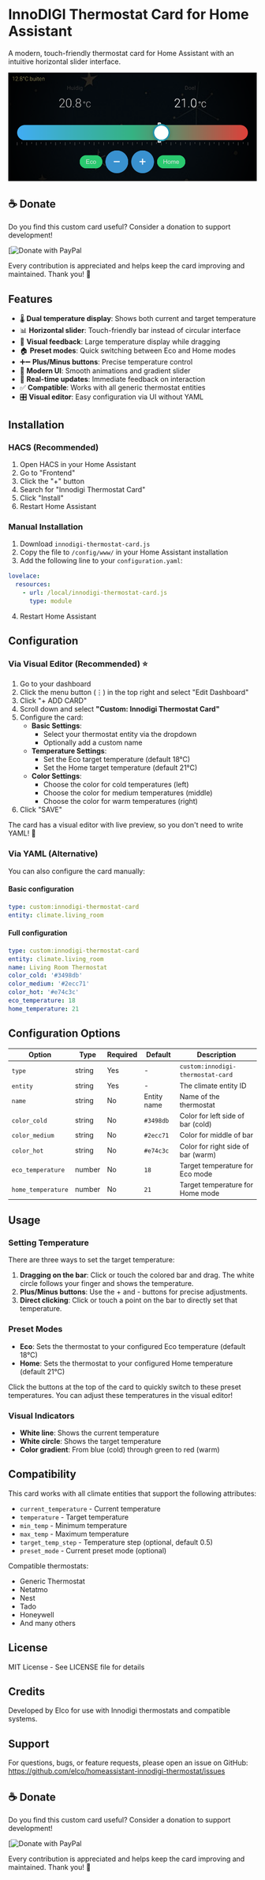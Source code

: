 # InnoDIGI Thermostat Card for Home Assistant

A modern, touch-friendly thermostat card for Home Assistant with an intuitive horizontal slider interface.

![Innodigi Thermostat Card](screenshot.png)

## ☕ Donate

Do you find this custom card useful? Consider a donation to support development!

[![Donate with PayPal](https://www.paypal.com/ncp/payment/KYWBUB3324S9G)

Every contribution is appreciated and helps keep the card improving and maintained. Thank you! 🙏

## Features

- 🌡️ **Dual temperature display**: Shows both current and target temperature
- 📊 **Horizontal slider**: Touch-friendly bar instead of circular interface
- 🎯 **Visual feedback**: Large temperature display while dragging
- 🏠 **Preset modes**: Quick switching between Eco and Home modes
- ➕➖ **Plus/Minus buttons**: Precise temperature control
- 🎨 **Modern UI**: Smooth animations and gradient slider
- 🔄 **Real-time updates**: Immediate feedback on interaction
- ✅ **Compatible**: Works with all generic thermostat entities
- 🎛️ **Visual editor**: Easy configuration via UI without YAML

## Installation

### HACS (Recommended)

1. Open HACS in your Home Assistant
2. Go to "Frontend"
3. Click the "+" button
4. Search for "Innodigi Thermostat Card"
5. Click "Install"
6. Restart Home Assistant

### Manual Installation

1. Download `innodigi-thermostat-card.js`
2. Copy the file to `/config/www/` in your Home Assistant installation
3. Add the following line to your `configuration.yaml`:

```yaml
lovelace:
  resources:
    - url: /local/innodigi-thermostat-card.js
      type: module
```

4. Restart Home Assistant

## Configuration

### Via Visual Editor (Recommended) ⭐

1. Go to your dashboard
2. Click the menu button (⋮) in the top right and select "Edit Dashboard"
3. Click "+ ADD CARD"
4. Scroll down and select **"Custom: Innodigi Thermostat Card"**
5. Configure the card:
   - **Basic Settings**:
     - Select your thermostat entity via the dropdown
     - Optionally add a custom name
   - **Temperature Settings**:
     - Set the Eco target temperature (default 18°C)
     - Set the Home target temperature (default 21°C)
   - **Color Settings**:
     - Choose the color for cold temperatures (left)
     - Choose the color for medium temperatures (middle)
     - Choose the color for warm temperatures (right)
6. Click "SAVE"

The card has a visual editor with live preview, so you don't need to write YAML! 🎉

### Via YAML (Alternative)

You can also configure the card manually:

#### Basic configuration

```yaml
type: custom:innodigi-thermostat-card
entity: climate.living_room
```

#### Full configuration

```yaml
type: custom:innodigi-thermostat-card
entity: climate.living_room
name: Living Room Thermostat
color_cold: '#3498db'
color_medium: '#2ecc71'
color_hot: '#e74c3c'
eco_temperature: 18
home_temperature: 21
```

## Configuration Options

| Option | Type | Required | Default | Description |
|--------|------|----------|---------|-------------|
| `type` | string | Yes | - | `custom:innodigi-thermostat-card` |
| `entity` | string | Yes | - | The climate entity ID |
| `name` | string | No | Entity name | Name of the thermostat |
| `color_cold` | string | No | `#3498db` | Color for left side of bar (cold) |
| `color_medium` | string | No | `#2ecc71` | Color for middle of bar |
| `color_hot` | string | No | `#e74c3c` | Color for right side of bar (warm) |
| `eco_temperature` | number | No | `18` | Target temperature for Eco mode |
| `home_temperature` | number | No | `21` | Target temperature for Home mode |

## Usage

### Setting Temperature

There are three ways to set the target temperature:

1. **Dragging on the bar**: Click or touch the colored bar and drag. The white circle follows your finger and shows the temperature.
2. **Plus/Minus buttons**: Use the + and - buttons for precise adjustments.
3. **Direct clicking**: Click or touch a point on the bar to directly set that temperature.

### Preset Modes

- **Eco**: Sets the thermostat to your configured Eco temperature (default 18°C)
- **Home**: Sets the thermostat to your configured Home temperature (default 21°C)

Click the buttons at the top of the card to quickly switch to these preset temperatures. You can adjust these temperatures in the visual editor!

### Visual Indicators

- **White line**: Shows the current temperature
- **White circle**: Shows the target temperature
- **Color gradient**: From blue (cold) through green to red (warm)

## Compatibility

This card works with all climate entities that support the following attributes:

- `current_temperature` - Current temperature
- `temperature` - Target temperature
- `min_temp` - Minimum temperature
- `max_temp` - Maximum temperature
- `target_temp_step` - Temperature step (optional, default 0.5)
- `preset_mode` - Current preset mode (optional)

Compatible thermostats:
- Generic Thermostat
- Netatmo
- Nest
- Tado
- Honeywell
- And many others

## License

MIT License - See LICENSE file for details

## Credits

Developed by Elco for use with Innodigi thermostats and compatible systems.

## Support

For questions, bugs, or feature requests, please open an issue on GitHub:
https://github.com/elco/homeassistant-innodigi-thermostat/issues

## ☕ Donate

Do you find this custom card useful? Consider a donation to support development!

[![Donate with PayPal](https://www.paypal.com/ncp/payment/KYWBUB3324S9G)

Every contribution is appreciated and helps keep the card improving and maintained. Thank you! 🙏
